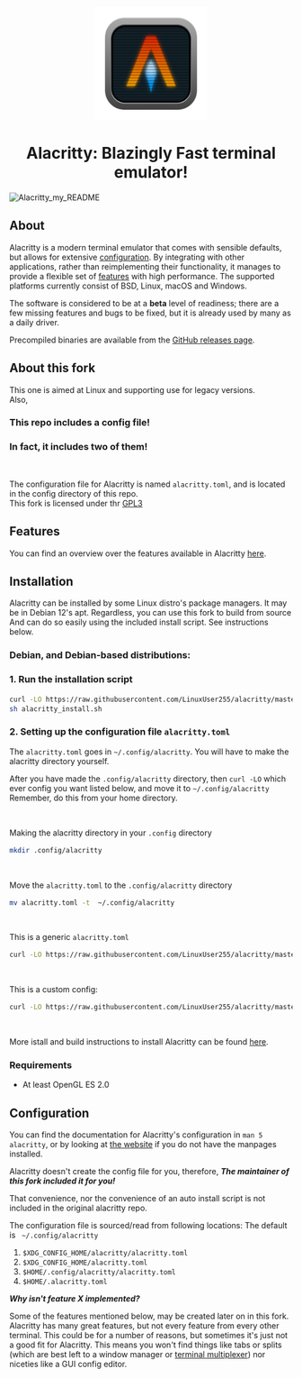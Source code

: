 <p align="center">
    <img width="200" alt="Alacritty Logo" src="https://raw.githubusercontent.com/alacritty/alacritty/master/extra/logo/compat/alacritty-term%2Bscanlines.png">
</p>
<h1 align="center">Alacritty:  Blazingly Fast terminal emulator!</h1>

![Alacritty_my_README](https://github.com/LinuxUser255/alacritty/assets/46334926/f4ac6aa7-312a-4b9a-a41a-74bda7bfe70d)






## About

Alacritty is a modern terminal emulator that comes with sensible defaults, but
allows for extensive [configuration](#configuration). By integrating with other
applications, rather than reimplementing their functionality, it manages to
provide a flexible set of [features](./docs/features.md) with high performance.
The supported platforms currently consist of BSD, Linux, macOS and Windows.


The software is considered to be at a **beta** level of readiness; there are
a few missing features and bugs to be fixed, but it is already used by many as
a daily driver.

Precompiled binaries are available from the [GitHub releases page](https://github.com/alacritty/alacritty/releases).

## About this fork
This one is aimed at Linux and supporting use for legacy versions.
</br>
Also, 
### This repo includes a config file! 
### In fact, it includes two of them!
</br>

The configuration file for Alacritty is named `alacritty.toml`, and is located in the config directory of this repo.
</br>
This fork is licensed under thr [GPL3](https://www.gnu.org/licenses/gpl-3.0.en.html)

## Features

You can find an overview over the features available in Alacritty [here](./docs/features.md).

## Installation

Alacritty can be installed by some Linux distro's package managers.
It may be in Debian 12's apt.
Regardless, you can use this fork to build from source
And can do so easily using the included install script.
See instructions below.


### Debian, and Debian-based distributions:

### 1. Run the installation script
```sh
curl -LO https://raw.githubusercontent.com/LinuxUser255/alacritty/master/scripts/alacritty_install.sh
sh alacritty_install.sh
```

### 2. Setting up the configuration file `alacritty.toml`

The `alacritty.toml` goes in `~/.config/alacritty`.
You will have to make the alacritty directory yourself.

After you have made the `.config/alacritty` directory, then `curl -LO` which ever config you want listed below, and move it to `~/.config/alacritty`
Remember, do this from your home directory.

</br>

Making the alacritty directory in your `.config` directory
```sh
mkdir .config/alacritty
```
</br>

Move the `alacritty.toml` to the `.config/alacritty` directory
```bash
mv alacritty.toml -t  ~/.config/alacritty
```
</br>

This is a generic `alacritty.toml`
```sh
curl -LO https://raw.githubusercontent.com/LinuxUser255/alacritty/master/config/alacritty.toml
```
</br>

This is a custom config:
```sh
curl -LO https://raw.githubusercontent.com/LinuxUser255/alacritty/master/alacritty_config/alacritty.toml
```
</br>

More istall and build instructions to install Alacritty can be found
[here](INSTALL.md).

### Requirements

- At least OpenGL ES 2.0

## Configuration

You can find the documentation for Alacritty's configuration in `man 5
alacritty`, or by looking at [the website] if you do not have the manpages
installed.

[the website]: https://alacritty.org/config-alacritty.html

Alacritty doesn't create the config file for you, therefore, **_The maintainer of this fork included it for you!_**
</br>

That convenience, nor the convenience of an auto install script is not included in the original alacritty repo.
</br>

The configuration file is sourced/read from following locations:
The default is ` ~/.config/alacritty`

1. `$XDG_CONFIG_HOME/alacritty/alacritty.toml`
2. `$XDG_CONFIG_HOME/alacritty.toml`
3. `$HOME/.config/alacritty/alacritty.toml`
4. `$HOME/.alacritty.toml`

**_Why isn't feature X implemented?_**

Some of the features mentioned below, may be created later on in this fork.
</br>
Alacritty has many great features, but not every feature from every other
terminal. This could be for a number of reasons, but sometimes it's just not a
good fit for Alacritty. This means you won't find things like tabs or splits
(which are best left to a window manager or [terminal multiplexer][tmux]) nor
niceties like a GUI config editor.

[tmux]: https://github.com/tmux/tmux
